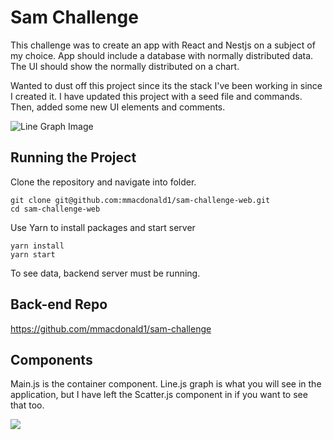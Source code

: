 # Sam Challenge

This challenge was to create an app with React and Nestjs on a subject of my choice. App should include a database with normally distributed data. The UI should show the normally distributed on a chart.

Wanted to dust off this project since its the stack I've been working in since I created it. I have updated this project with a seed file and commands. Then, added some new UI elements and comments.

![Line Graph Image](https://i.imgur.com/u6ctsbE.png)

## Running the Project

Clone the repository and navigate into folder.

```
git clone git@github.com:mmacdonald1/sam-challenge-web.git
cd sam-challenge-web
```

Use Yarn to install packages and start server

```
yarn install
yarn start
```

To see data, backend server must be running.

## Back-end Repo

https://github.com/mmacdonald1/sam-challenge

## Components

Main.js is the container component. Line.js graph is what you will see in the application, but I have left the Scatter.js component in if you want to see that too.

![](https://media.giphy.com/media/wCMrcyfZtK0z6/giphy.gif)
